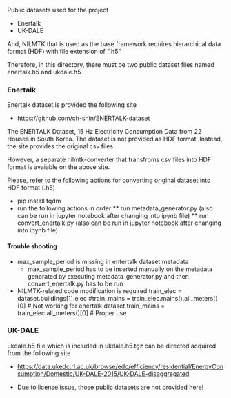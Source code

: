 Public datasets used for the project

* Enertalk
* UK-DALE

And, NILMTK that is used as the base framework requires hierarchical data format (HDF) with file extension of ".h5"

Therefore, in this directory, there must be two public dataset files named enertalk.h5 and ukdale.h5

### Enertalk
Enertalk dataset is provided the following site
- https://github.com/ch-shin/ENERTALK-dataset

The ENERTALK Dataset, 15 Hz Electricity Consumption Data from 22 Houses in South Korea.
The dataset is not provided as HDF format. Instead, the site provides the original csv files.

However, a separate nilmtk-converter that transfroms csv files into HDF format is avaiable on the above site.

Please, refer to the following actions for converting original dataset into HDF format (.h5)
- pip install tqdm
- run the following actions in order
  ** run metadata_generator.py (also can be run in jupyter notebook after changing into ipynb file)
  **	run convert_enertalk.py (also can be run in jupyter notebook after changing into ipynb file)

#### Trouble shooting
- max_sample_period is missing in entertalk dataset metadata
  * max_sample_period has to be inserted manually on the metadata generated by executing metadata_generator.py and then convert_enertalk.py has to be run
- NILMTK-related code modification is required
  train_elec = dataset.buildings[1].elec
  #train_mains = train_elec.mains().all_meters()[0] # Not working for enertalk dataset
  train_mains = train_elec.all_meters()[0]          # Proper use
 

### UK-DALE

ukdale.h5 file which is included in ukdale.h5.tgz can be directed acquired from the following site
- https://data.ukedc.rl.ac.uk/browse/edc/efficiency/residential/EnergyConsumption/Domestic/UK-DALE-2015/UK-DALE-disaggregated

* Due to license issue, those public datasets are not provided here!
